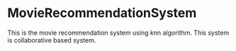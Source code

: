 # MovieRecommendationSystem

This is the movie recommendation system using knn algorithm. This system is collaborative based system.
